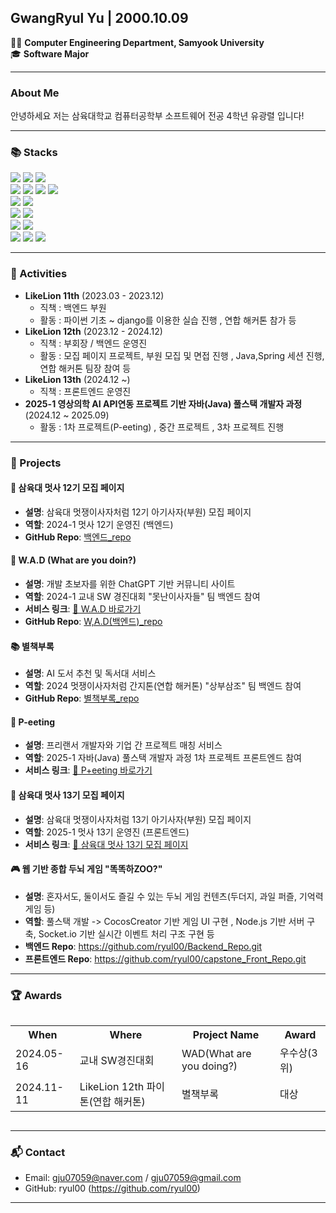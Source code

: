 ## GwangRyul Yu | 2000.10.09

👨‍💻 **Computer Engineering Department, Samyook University**  
🎓 **Software Major**


---

### About Me
안녕하세요 저는 삼육대학교 컴퓨터공학부 소프트웨어 전공 4학년 유광렬 입니다!

---

### 📚 Stacks
<div align=left>
  <img src="https://img.shields.io/badge/java-007396?style=for-the-badge&logo=OpenJDK&logoColor=white">
  <img src="https://img.shields.io/badge/Python-3776AB?style=for-the-badge&logo=Python&logoColor=white">
  <img src="https://img.shields.io/badge/JavaScript-F7DF1E?style=for-the-badge&logo=JavaScript&logoColor=white">
</div>

<div align=left> 
  <img src="https://img.shields.io/badge/Spring-6DB33F?style=for-the-badge&logo=Spring&logoColor=white">
  <img src="https://img.shields.io/badge/React-61DAFB?style=for-the-badge&logo=React&logoColor=white">
  <img src="https://img.shields.io/badge/HTML5-E34F26?style=for-the-badge&logo=HTML5&logoColor=white">
  <img src="https://img.shields.io/badge/CSS3-1572B6?style=for-the-badge&logo=CSS3&logoColor=white">
</div>

<div align=left> 
  <img src="https://img.shields.io/badge/MySQL-4479A1?style=for-the-badge&logo=MySQL&logoColor=white">
  <img src="https://img.shields.io/badge/oracle-F80000?style=for-the-badge&logo=oracle&logoColor=white">
</div> 

<div align=left> 
  <img src="https://img.shields.io/badge/github-181717?style=for-the-badge&logo=github&logoColor=white">
  <img src="https://img.shields.io/badge/git-F05032?style=for-the-badge&logo=git&logoColor=white">
</div> 
 
<div align=left> 
  <img src="https://img.shields.io/badge/Amazon%20EC2-FF9900?style=for-the-badge&logo=Amazon%20EC2&logoColor=white">
  <img src="https://img.shields.io/badge/Amazon%20S3-569A31?style=for-the-badge&logo=Amazon%20S3&logoColor=white">
</div> 

<div align=left> 
  <img src="https://img.shields.io/badge/Eclipse%20IDE-2C2255.svg?&style=for-the-badge&logo=Eclipse%20IDE&logoColor=white">
  <img src="https://img.shields.io/badge/Visual%20Studio%20Code-007ACC.svg?&style=for-the-badge&logo=Visual%20Studio%20Code&logoColor=white">
  <img src="https://img.shields.io/badge/intellijidea-%23000000?style=for-the-badge&logo=intellijidea&logoColor=white">

</div> 

---

### 👥 Activities
- **LikeLion 11th** (2023.03 - 2023.12)  
  - 직책 : 백엔드 부원
  - 활동 :  파이썬 기초 ~ django를 이용한 실습 진행 , 연합 해커톤 참가 등
- **LikeLion 12th** (2023.12 - 2024.12)  
  - 직책 : 부회장 / 백엔드 운영진
  - 활동 : 모집 페이지 프로젝트, 부원 모집 및 면접 진행 , Java,Spring 세션 진행, 연합 해커톤 팀장 참여 등  
- **LikeLion 13th** (2024.12 ~)  
  - 직책 : 프론트엔드 운영진
- **2025-1 영상의학 AI API연동 프로젝트 기반 자바(Java) 풀스택 개발자 과정** (2024.12 ~ 2025.09)  
  - 활동 : 1차 프로젝트(P-eeting) , 중간 프로젝트 , 3차 프로젝트 진행    
  

---

### 🚀 Projects

#### 🦁 삼육대 멋사 12기 모집 페이지
- **설명**: 삼육대 멋쟁이사자처럼 12기 아기사자(부원) 모집 페이지
- **역할**: 2024-1 멋사 12기 운영진 (백엔드)
- **GitHub Repo**: [백엔드_repo](https://github.com/syu-likelionz-12th/12th_recruit_backend.git)
#### 💬 W.A.D (What are you doin?)
- **설명**: 개발 초보자를 위한 ChatGPT 기반 커뮤니티 사이트
- **역할**: 2024-1 교내 SW 경진대회 "못난이사자들" 팀 백엔드 참여
- **서비스 링크**: [🔗 W.A.D 바로가기](https://wad-uglylion-e5cf0llq1-no4hs-projects.vercel.app/)
- **GitHub Repo**: [W,A.D(백엔드)_repo](https://github.com/W-A-D/WAD_Back)
#### 📚 별책부록
- **설명**: AI 도서 추천 및 독서대 서비스
- **역할**: 2024 멋쟁이사자처럼 간지톤(연합 해커톤) "상부삼조" 팀 백엔드 참여
- **GitHub Repo**: [별책부록_repo](https://github.com/ryul00/3_Team_FE_final.git)
#### 🤝 P-eeting
- **설명**: 프리랜서 개발자와 기업 간 프로젝트 매칭 서비스
- **역할**: 2025-1 자바(Java) 풀스택 개발자 과정 1차 프로젝트 프론트엔드 참여
- **서비스 링크**: [🔗 P+eeting 바로가기](https://peeting-5f69fb087-no4hs-projects.vercel.app/)
#### 🦁 삼육대 멋사 13기 모집 페이지
- **설명**: 삼육대 멋쟁이사자처럼 13기 아기사자(부원) 모집 페이지
- **역할**: 2025-1 멋사 13기 운영진 (프론트엔드)
- **서비스 링크**: [🔗 삼육대 멋사 13기 모집 페이지](https://syu-likelion.org/)
#### 🎮 웹 기반 종합 두뇌 게임 "똑똑하ZOO?" 
- **설명**: 혼자서도, 둘이서도 즐길 수 있는 두뇌 게임 컨텐츠(두더지, 과일 퍼즐, 기억력 게임 등) 
- **역할**: 풀스택 개발 -> CocosCreator 기반 게임 UI 구현 , Node.js 기반 서버 구축, Socket.io 기반 실시간 이벤트 처리 구조 구현 등
- **백엔드 Repo**: https://github.com/ryul00/Backend_Repo.git
- **프론트엔드 Repo**: https://github.com/ryul00/capstone_Front_Repo.git
---

### 🏆 Awards
<table align="left">
  <tr>
    <th>When</th>
    <th>Where</th>
    <th>Project Name</th>
    <th>Award</th>
  </tr>
  <tr>
    <td>2024.05-16</td>
    <td>교내 SW경진대회</td>
    <td>WAD(What are you doing?)</td>
    <td>우수상(3위)</td>
  </tr>
  <tr>
    <td>2024.11-11</td>
    <td>LikeLion 12th 파이톤(연합 해커톤)</td>
    <td>별책부록</td>
    <td>대상</td>
  </tr>
</table>

<br clear="both" />

---


### 📬 Contact
- Email: gju07059@naver.com / gju07059@gmail.com
- GitHub: ryul00 (https://github.com/ryul00)

---

